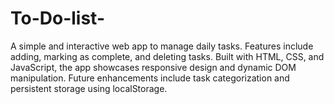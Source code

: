 # To-Do-list-
A simple and interactive web app to manage daily tasks. Features include adding, marking as complete, and deleting tasks. Built with HTML, CSS, and JavaScript, the app showcases responsive design and dynamic DOM manipulation. Future enhancements include task categorization and persistent storage using localStorage.
